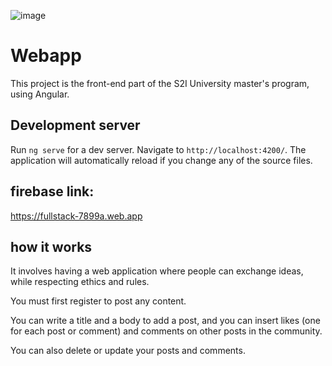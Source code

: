 ![image](https://github.com/user-attachments/assets/2cfcd603-5e96-4b7e-876a-42ff087c3b11)


# Webapp

This project is the front-end part of the S2I University master's program, using Angular.

## Development server

Run `ng serve` for a dev server. Navigate to `http://localhost:4200/`. The application will automatically reload if you change any of the source files.

## firebase link: 

https://fullstack-7899a.web.app

## how it works

It involves having a web application where people can exchange ideas, while respecting ethics and rules.

You must first register to post any content.

You can write a title and a body to add a post, and you can insert likes (one for each post or comment) and comments on other posts in the community.

You can also delete or update your posts and comments.



